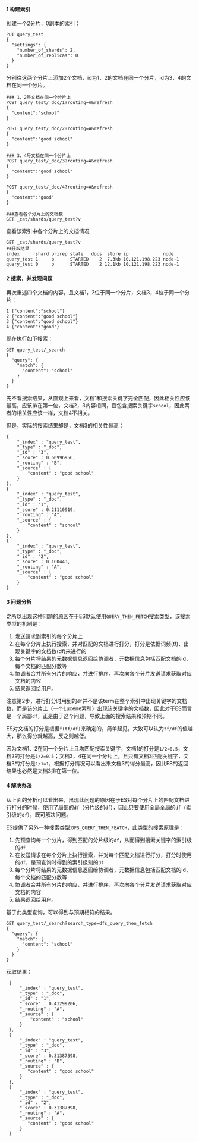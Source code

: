 #### 1 构建索引

创建一个2分片，0副本的索引：

```shell
PUT query_test
{
  "settings": {
    "number_of_shards": 2,
    "number_of_replicas": 0
  }
}
```

分别往这两个分片上添加2个文档，id为1，2的文档在同一个分片，id为3，4的文档在同一个分片。

```shell
### 1，2号文档在同一个分片上
POST query_test/_doc/1?routing=A&refresh
{
  "content":"school"
}

POST query_test/_doc/2?routing=A&refresh
{
  "content":"good school"
}

### 3，4号文档在同一个分片上
POST query_test/_doc/3?routing=A&refresh
{
  "content":"good school"
}

POST query_test/_doc/4?routing=A&refresh
{
  "content":"good"
}

###查看各个分片上的文档数
GET _cat/shards/query_test?v

```

查看该索引中各个分片上的文档情况

```shell
GET _cat/shards/query_test?v
##获取结果
index      shard prirep state   docs  store ip             node
query_test 1     p      STARTED    2  7.3kb 10.121.198.223 node-1
query_test 0     p      STARTED    2 12.1kb 10.121.198.223 node-1
```

#### 2 搜索，并发现问题

再次重述四个文档的内容，且文档1，2位于同一个分片，文档3，4位于同一个分片：

```shell
1 {"content":"school"}
2 {"content":"good school"}
3 {"content":"good school"}
4 {"content":"good"}
```

现在执行如下搜索：

```shell
GET query_test/_search
{
  "query": {
    "match": {
      "content": "school"
    }
  }
}
```

先不看搜索结果，从直观上来看，文档1和搜索关键字完全匹配，因此相关性应该最高，应该排在第一位，文档2，3内容相同，且包含搜索关键字`school`，因此两者的相关性应该一样，文档4不相关。

但是，实际的搜索结果却是，文档3的相关性最高：

```shell
{
    "_index" : "query_test",
    "_type" : "_doc",
    "_id" : "3",
    "_score" : 0.60996956,
    "_routing" : "B",
    "_source" : {
    	"content" : "good school"
    }
},
{
    "_index" : "query_test",
    "_type" : "_doc",
    "_id" : "1",
    "_score" : 0.21110919,
    "_routing" : "A",
    "_source" : {
   	 	"content" : "school"
    }
},
{
    "_index" : "query_test",
    "_type" : "_doc",
    "_id" : "2",
    "_score" : 0.160443,
    "_routing" : "A",
    "_source" : {
    	"content" : "good school"
    }
}
```

#### 3 问题分析

之所以出现这种问题的原因在于ES默认使用`QUERY_THEN_FETCH`搜索类型，该搜索类型的机制是：

1. 发送请求到索引的每个分片上
2. 在每个分片上执行搜索，并对匹配的文档进行打分，打分是依据词频(tf)、出现关键字的文档数(df)来进行的
3. 每个分片将结果的元数据信息返回给协调者，元数据信息包括匹配文档的id、每个文档的匹配分数等
4. 协调者合并所有分片的响应，并进行排序，再次向各个分片发送请求获取对应文档的内容
5. 结果返回给用户。

注意第2步，进行打分时用到的`df`并不是该term在整个索引中出现关键字的文档数，而是该分片上（一个Lucene索引）出现该关键字的文档数，因此对于ES而言是一个局部`df`，正是由于这个问题，导致上面的搜索结果和预期不同。

ES对文档的打分是根据`f(tf/df)`来确定的，简单起见，大致可以认为`tf/df`的值越大，那么得分就越高，反之则越低。

因为文档1、2在同一个分片上且均匹配搜索关键字，文档1的打分是`1/2=0.5`，文档2的打分是`1/2=0.5`；文档3，4在同一个分片上，且只有文档3匹配关键字，文档3的打分是`1/1=1`，根据打分情况可以看出来文档3的得分最高，因此ES的返回结果也必然是文档3排在第一位。

#### 4 解决办法

从上面的分析可以看出来，出现此问题的原因在于ES对每个分片上的匹配文档进行打分的时候，使用了局部的`df`（分片级的`df`），因此只要使用全局全局的`df`（索引级的`df`），既可解决问题。

ES提供了另外一种搜索类型:`DFS_QUERY_THEN_FEATCH`，此类型的搜索原理是：

1. 先预查询每一个分片，得到匹配的分片级的`df`，从而得到搜索关键字的索引级的`df`
2. 在发送请求在每个分片上执行搜索，并对每个匹配文档进行打分，打分时使用的`df`，是预查询时得到的索引级别的`df`
3. 每个分片将结果的元数据信息返回给协调者，元数据信息包括匹配文档的id、每个文档的匹配分数等
4. 协调者合并所有分片的响应，并进行排序，再次向各个分片发送请求获取对应文档的内容
5. 结果返回给用户。

基于此类型查询，可以得到与预期相符的结果。

```shell
GET query_test/_search?search_type=dfs_query_then_fetch
{
  "query": {
    "match": {
      "content": "school"
    }
  }
}
```

获取结果：

```shell
 {
     "_index" : "query_test",
     "_type" : "_doc",
     "_id" : "1",
     "_score" : 0.41299206,
     "_routing" : "A",
     "_source" : {
    	 "content" : "school"
     }
 },
 {
     "_index" : "query_test",
     "_type" : "_doc",
     "_id" : "3",
     "_score" : 0.31387398,
     "_routing" : "B",
     "_source" : {
     	"content" : "good school"
     }
 },
 {
     "_index" : "query_test",
     "_type" : "_doc",
     "_id" : "2",
     "_score" : 0.31387398,
     "_routing" : "A",
     "_source" : {
     	"content" : "good school"
     }
 }
```

